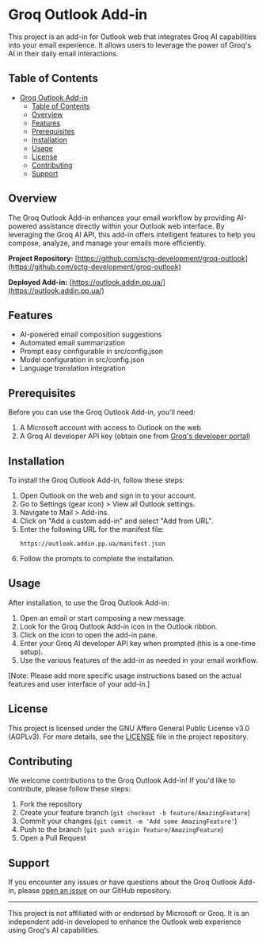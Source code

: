 # Groq Outlook Add-in

This project is an add-in for Outlook web that integrates Groq AI capabilities into your email experience. It allows users to leverage the power of Groq's AI in their daily email interactions.

## Table of Contents
- [Groq Outlook Add-in](#groq-outlook-add-in)
  - [Table of Contents](#table-of-contents)
  - [Overview](#overview)
  - [Features](#features)
  - [Prerequisites](#prerequisites)
  - [Installation](#installation)
  - [Usage](#usage)
  - [License](#license)
  - [Contributing](#contributing)
  - [Support](#support)

## Overview

The Groq Outlook Add-in enhances your email workflow by providing AI-powered assistance directly within your Outlook web interface. By leveraging the Groq AI API, this add-in offers intelligent features to help you compose, analyze, and manage your emails more efficiently.

**Project Repository:** [https://github.com/sctg-development/groq-outlook](https://github.com/sctg-development/groq-outlook)

**Deployed Add-in:** [https://outlook.addin.pp.ua/](https://outlook.addin.pp.ua/)

## Features

- AI-powered email composition suggestions
- Automated email summarization
- Prompt easy configurable in src/config.json
- Model configuration in src/config.json
- Language translation integration

## Prerequisites

Before you can use the Groq Outlook Add-in, you'll need:

1. A Microsoft account with access to Outlook on the web
2. A Groq AI developer API key (obtain one from [Groq's developer portal](https://console.groq.com))

## Installation

To install the Groq Outlook Add-in, follow these steps:

1. Open Outlook on the web and sign in to your account.
2. Go to Settings (gear icon) > View all Outlook settings.
3. Navigate to Mail > Add-ins.
4. Click on "Add a custom add-in" and select "Add from URL".
5. Enter the following URL for the manifest file:
   ```
   https://outlook.addin.pp.ua/manifest.json
   ```
6. Follow the prompts to complete the installation.

## Usage

After installation, to use the Groq Outlook Add-in:

1. Open an email or start composing a new message.
2. Look for the Groq Outlook Add-in icon in the Outlook ribbon.
3. Click on the icon to open the add-in pane.
4. Enter your Groq AI developer API key when prompted (this is a one-time setup).
5. Use the various features of the add-in as needed in your email workflow.

[Note: Please add more specific usage instructions based on the actual features and user interface of your add-in.]

## License

This project is licensed under the GNU Affero General Public License v3.0 (AGPLv3). For more details, see the [LICENSE](LICENSE.md) file in the project repository.

## Contributing

We welcome contributions to the Groq Outlook Add-in! If you'd like to contribute, please follow these steps:

1. Fork the repository
2. Create your feature branch (`git checkout -b feature/AmazingFeature`)
3. Commit your changes (`git commit -m 'Add some AmazingFeature'`)
4. Push to the branch (`git push origin feature/AmazingFeature`)
5. Open a Pull Request

## Support

If you encounter any issues or have questions about the Groq Outlook Add-in, please [open an issue](https://github.com/sctg-development/groq-outlook/issues) on our GitHub repository.

---

This project is not affiliated with or endorsed by Microsoft or Groq. It is an independent add-in developed to enhance the Outlook web experience using Groq's AI capabilities.
